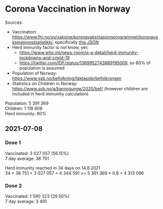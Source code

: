 # Corona Vaccination in Norway

Sources:

- Vaccination: <https://www.fhi.no/sv/vaksine/koronavaksinasjonsprogrammet/koronavaksinasjonsstatistikk/>, specifically [this JSON](https://www.fhi.no/api/chartdata/api/99119)
- Herd immunity factor is not know, yet:
  - <https://www.who.int/news-room/q-a-detail/herd-immunity-lockdowns-and-covid-19>
  - <https://twitter.com/IDF/status/1369952743889195009>, so 80% of population is assumed
- Population of Norway: <https://www.ssb.no/befolkning/faktaside/befolkningen>
- Statistics on Children in Norway: https://www.ssb.no/a/barnogunge/2020/bef/ (however children are included in herd immunity calculation)

Population: 5 391 369  
Children: 1 118 608  
Herd immunity: 80%  

## 2021-07-08

### Dose 1

Vaccinated: 3 027 057 (56.15%)  
7 day average: 38 751

Herd immunity reached in 34 days on 14.8.2021  
34 * 38 751 + 3 027 057 = 4 344 591 >= 5 391 369 * 0.8 = 4 313 096

### Dose 2

Vaccinated: 1 590 323 (29.50%)  
7 day average: 3 491

